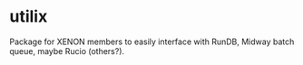 # utilix
Package for XENON members to easily interface with RunDB, Midway batch queue, maybe Rucio (others?). 
